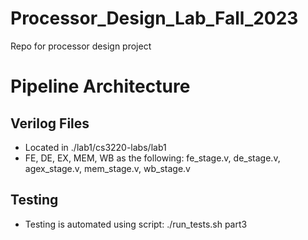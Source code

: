 # Processor_Design_Lab_Fall_2023
Repo for processor design project

# Pipeline Architecture
## Verilog Files
- Located in ./lab1/cs3220-labs/lab1
- FE, DE, EX, MEM, WB as the following: fe_stage.v, de_stage.v, agex_stage.v, mem_stage.v, wb_stage.v
## Testing
- Testing is automated using script: ./run_tests.sh part3
